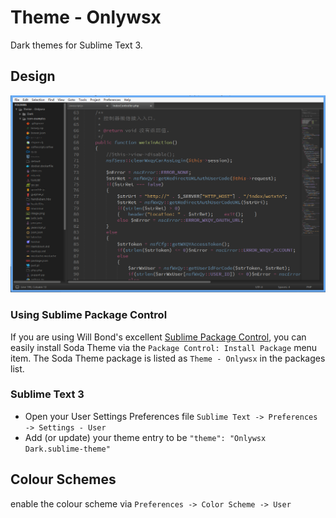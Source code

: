 # Theme - Onlywsx

Dark themes for Sublime Text 3.

## Design

![Dark Theme](https://raw.githubusercontent.com/onlywsx/Theme---Onlywsx/master/screenshots/20160812134546.png)


### Using Sublime Package Control

If you are using Will Bond's excellent [Sublime Package Control](http://wbond.net/sublime_packages/package_control), you can easily install Soda Theme via the `Package Control: Install Package` menu item. The Soda Theme package is listed as `Theme - Onlywsx` in the packages list.

### Sublime Text 3

- Open your User Settings Preferences file `Sublime Text -> Preferences -> Settings - User`
- Add (or update) your theme entry to be `"theme": "Onlywsx Dark.sublime-theme"`

## Colour Schemes

enable the colour scheme via `Preferences -> Color Scheme -> User`
